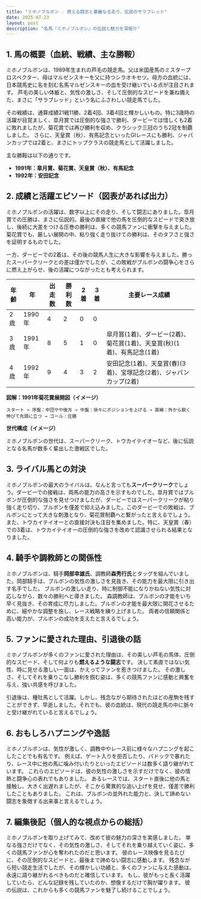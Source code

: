 ```yaml
---
title: "ミホノブルボン - 燃える闘志と華麗なる走り、伝説のサラブレッド"
date: 2025-07-23
layout: post
description: "名馬『ミホノブルボン』の伝説と魅力を深堀り"
---
```


## 1. 馬の概要（血統、戦績、主な勝鞍）

ミホノブルボンは、1989年生まれの芦毛の競走馬。父は米国産馬のミスタープロスペクター、母はマルゼンスキーを父に持つシラオキセツ。母方の血統には、日本競馬史に名を刻む名馬マルゼンスキーの血を受け継いでいる点が注目されます。  芦毛の美しい体躯と、気性の激しさ、そして圧倒的なスピードを兼ね備えた、まさに「サラブレッド」という名にふさわしい競走馬でした。

その戦績は、通算成績21戦11勝、2着4回、3着4回と輝かしいもの。特に3歳時の活躍が目覚ましく、皐月賞では圧倒的な強さで勝利、ダービーでは惜しくも2着に敗れましたが、菊花賞では再び勝利を収め、クラシック三冠のうち2冠を制覇しました。  さらに、天皇賞（秋）、有馬記念といったGIレースにも勝利、ジャパンカップでは2着と、まさにトップクラスの競走馬として活躍しました。

主な勝鞍は以下の通りです。

* **1991年：皐月賞、菊花賞、天皇賞（秋）、有馬記念**
* **1992年：安田記念**


## 2. 成績と活躍エピソード（図表があれば出力）

ミホノブルボンの活躍は、数字以上にその走り、そして闘志にありました。皐月賞での圧勝は、まさに伝説的。最後の直線で他の馬を圧倒的なスピードで突き放し、後続に大差をつける圧巻の勝利は、多くの競馬ファンに衝撃を与えました。菊花賞でも、厳しい展開の中、粘り強く走り抜けての勝利は、そのタフさと強さを証明するものでした。

一方、ダービーでの2着は、その後の競馬人生に大きな影響を与えました。勝ったスーパークリークとの差は僅かでしたが、この敗戦がブルボンの闘争心をさらに燃え上がらせ、後の活躍につながったとも考えられます。

| 年齢 | 年 | 出走数 | 勝利数 | 2着 | 3着 | 主要レース成績 |
|---|---|---|---|---|---|---|
| 2歳 | 1990年 | 4 | 2 | 0 | 0 |  |
| 3歳 | 1991年 | 8 | 5 | 1 | 0 | 皐月賞(1着)、ダービー(2着)、菊花賞(1着)、天皇賞(秋)(1着)、有馬記念(1着) |
| 4歳 | 1992年 | 9 | 4 | 3 | 2 | 安田記念(1着)、天皇賞(春)(3着)、宝塚記念(2着)、ジャパンカップ(2着) |


**図解：1991年菊花賞展開図（イメージ）**

```
スタート → 序盤：中団やや後方 → 中盤：徐々にポジションを上げる → 直線：外から鋭く伸びて先頭に立つ → ゴール：圧勝
```

**世代構成（イメージ）**

ミホノブルボンの世代は、スーパークリーク、トウカイテイオーなど、後に伝説となる名馬が数多く輩出した激戦区でした。


## 3. ライバル馬との対決

ミホノブルボンの最大のライバルは、なんと言っても**スーパークリーク**でしょう。ダービーでの接戦は、両馬の能力の高さを示すものでした。皐月賞ではブルボンが圧倒的な強さを見せつけましたが、ダービーではスーパークリークが粘り強く走り切り、ブルボンを僅差で抑え込みました。このダービーでの敗戦は、ブルボンにとって大きな刺激となり、菊花賞制覇へと繋がったと言えるでしょう。  また、トウカイテイオーとの直接対決も注目を集めました。特に、天皇賞（春）での3着は、トウカイテイオーの圧倒的な強さを改めて認識させられる結果となりました。


## 4. 騎手や調教師との関係性

ミホノブルボンは、騎手**岡部幸雄氏**、調教師**森秀行氏**とタッグを組んでいました。岡部騎手は、ブルボンの気性の激しさを見抜き、その能力を最大限に引き出す名手でした。  ブルボンの激しい走り、時に制御不能になりかねない気性に対応しながら、数々の勝利へと導きました。  森調教師は、ブルボンの才能をいち早く見抜き、その育成に尽力しました。ブルボンの才能を最大限に開花させるために、細やかな調整を施し、レース戦略を練り上げました。  両者の信頼関係と高い能力が、ブルボンの成功を支えたと言えるでしょう。


## 5. ファンに愛された理由、引退後の話

ミホノブルボンが多くのファンに愛された理由は、その美しい芦毛の馬体、圧倒的なスピード、そして何よりも**燃えるような闘志**です。  決して素直ではない気性、時に見せる激しい一面は、かえってファンを惹きつけました。  その激しさ、そしてそれを乗りこなし勝利を掴む姿は、多くの競馬ファンに感動と興奮を与え、強い共感を呼びました。

引退後は、種牡馬として活躍。しかし、残念ながら期待されたほどの産駒を残すことができず、早逝しました。それでも、彼の血統は、現代の競走馬の中に脈々と受け継がれていると言えるでしょう。


## 6. おもしろハプニングや逸話

ミホノブルボンは、気性が激しく、調教中やレース前に様々なハプニングを起こしたことでも有名です。  例えば、ゲート入りを拒否したり、パドックで暴れたり、レース中に他の馬に噛み付いたりといったエピソードは数多く語り継がれています。  これらのエピソードは、彼の気性の激しさを示すだけでなく、彼の情熱と闘争心の表れでもありました。  あるレースでは、スタート直後に他の馬と接触し、大きく出遅れましたが、そこから驚異的な追い上げを見せ、僅差で勝利したこともありました。  これは、ブルボンの並外れた能力と、決して諦めない闘志を象徴する出来事と言えるでしょう。


## 7. 編集後記（個人的な視点からの総括）

ミホノブルボンを取り上げてみて、改めて彼の魅力の深さを実感しました。  単なる強さだけでなく、その気性の激しさ、そしてそれを乗り越えていく姿に、多くの競馬ファンが心を奪われたのだと思います。  彼のレース映像を見るたびに、その圧倒的なスピードと、最後まで諦めない闘志に感動します。  残念ながら短い競走生活でしたが、その輝かしい功績と、多くのファンに与えた感動は、永遠に語り継がれるべきものだと確信しています。  もし、彼がもっと長く活躍していたら、どんな記録を残していたのか、想像するだけで胸が躍ります。  彼の伝説は、これからも多くの競馬ファンを魅了し続けることでしょう。
